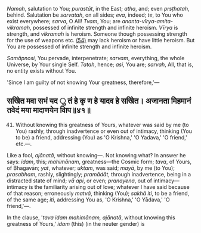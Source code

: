 *Namah*, salutation to You; *purastāt*, in the East; *atha*, and; even *prsṭhatah*, behind. Salutation be *sarvatah*, on all sides; *eva*, indeed; *te*, to You who exist everywhere; *sarva*, O All! *Tvam*, You; are *ananta-vīrya-amita-vikramah*, possessed of infinite strength and infinite heroism. *Vīrya* is strength, and *vikramah* is heroism. Someone though possessing strength for the use of weapons etc. [\(54\)](#page--1-0) may lack heroism or have little heroism. But You are possessed of infinite strength and infinite heroism.

*Samāpnosi*, You pervade, interpenetrate; *sarvam*, everything, the whole Universe, by Your single Self. *Tatah*, hence; *asi*, You are; *sarvah*, All, that is, no entity exists without You.

'Since I am guilty of not knowing Your greatness, therefore,'—

## सखेित मवा सभं यद ु तं हे कृ ण हे यादव हे सखेित। अजानता मिहमानं तवेदं मया मादाणयेन वािप॥४१॥

41. Without knowing this greatness of Yours, whatever was said by me (to You) rashly, through inadvertence or even out of intimacy, thinking (You to be) a friend, addressing (You) as 'O Krishna,' 'O Yadava,' 'O friend,' etc.—.

Like a fool, *ajānatā*, without knowing—. Not knowing what? In answer he says: *idam*, this; *mahimānam*, greatness—the Cosmic form; *tava*, of Yours, of Bhagavān; *yat*, whatever; *uktam*, was said; *mayā*, by me (to You); *prasabham*, rashly, slightingly; *pramādāt*, through inadvertence, being in a distracted state of mind; *vā api*, or even; *pranayena*, out of intimacy—intimacy is the familiarity arising out of love; whatever I have said because of that reason; erroneously *matvā*, thinking (You); *sakhā iti*, to be a friend, of the same age; *iti*, addressing You as, 'O Krishna,' 'O Yādava,' 'O friend,'—.

In the clause, '*tava idam mahimānam, ajānatā*, without knowing this greatness of Yours,' *idam* (this) (in the neuter gender) is